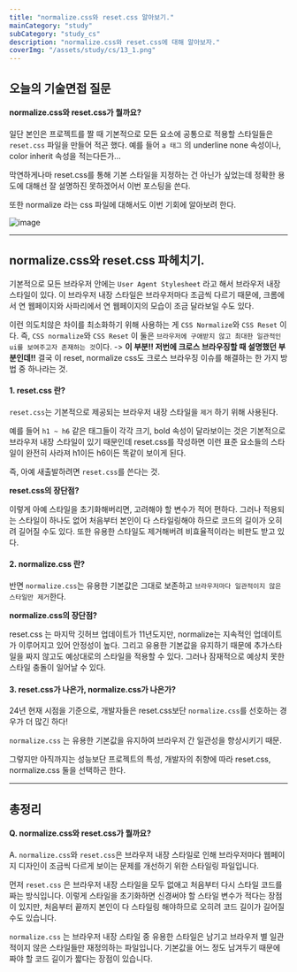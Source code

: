 ```yaml
---
title: "normalize.css와 reset.css 알아보기."
mainCategory: "study"
subCategory: "study_cs"
description: "normalize.css와 reset.css에 대해 알아보자."
coverImg: "/assets/study/cs/13_1.png"
---
```


## 오늘의 기술면접 질문

####  normalize.css와 reset.css가 뭘까요?

일단 본인은 프로젝트를 짤 때 기본적으로 모든 요소에 공통으로 적용할 스타일들은 `reset.css` 파일을 만들어 적곤 했다. 예를 들어 `a 태그` 의 underline none 속성이나, color inherit 속성을 적는다든가...

막연하게나마 reset.css를 통해 기본 스타일을 지정하는 건 아닌가 싶었는데 정확한 용도에 대해선 잘 설명하진 못하겠어서 이번 포스팅을 쓴다.

또한 normalize 라는 css 파일에 대해서도 이번 기회에 알아보려 한다.

![image](/assets/study/cs/13_1.png)

***

## normalize.css와 reset.css 파헤치기.

기본적으로 모든 브라우저 안에는 `User Agent Stylesheet` 라고 해서 브라우저 내장 스타일이 있다. 이 브라우저 내장 스타일은 브라우저마다 조금씩 다르기 때문에, 크롬에서 연 웹페이지와 사파리에서 연 웹페이지의 모습이 조금 달라보일 수도 있다.

이런 의도치않은 차이를 최소화하기 위해 사용하는 게 `CSS Normalize`와 `CSS Reset` 이다. 즉, `CSS normalize`와 `CSS Reset` 이 둘은 `브라우저에 구애받지 않고 최대한 일관적인 ui를 보여주고자 존재하는 것`이다. -> **이 부분!! 저번에 크로스 브라우징할 때 설명했던 부분인데!!** 결국 이 reset, normalize css도 크로스 브라우징 이슈를 해결하는 한 가지 방법 중 하나라는 것.

#### 1. reset.css 란?

`reset.css`는 기본적으로 제공되는 브라우저 내장 스타일을 `제거` 하기 위해 사용된다.

예를 들어 `h1 ~ h6` 같은 태그들이 각각 크기, bold 속성이 달라보이는 것은 기본적으로 브라우저 내장 스타일이 있기 때문인데 reset.css를 작성하면 이런 표준 요소들의 스타일이 완전히 사라져 h1이든 h6이든 똑같이 보이게 된다.

즉, 아예 새출발하려면 `reset.css`를 쓴다는 것.

**reset.css의 장단점?**

이렇게 아예 스타일을 초기화해버리면, 고려해야 할 변수가 적어 편하다.
그러나 적용되는 스타일이 하나도 없어 처음부터 본인이 다 스타일링해야 하므로 코드의 길이가 오히려 길어질 수도 있다. 또한 유용한 스타일도 제거해버려 비효율적이라는 비판도 받고 있다.


#### 2. normalize.css 란?

반면 `normalize.css`는 유용한 기본값은 그대로 보존하고 `브라우저마다 일관적이지 않은 스타일만 제거`한다. 

**normalize.css의 장단점?**

reset.css 는 마지막 깃허브 업데이트가 11년도지만, normalize는 지속적인 업데이트가 이루어지고 있어 안정성이 높다. 그리고 유용한 기본값을 유지하기 때문에 추가스타일을 짜지 않고도 예상대로의 스타일을 적용할 수 있다.
그러나 잠재적으로 예상치 못한 스타일 충돌이 일어날 수 있다.

#### 3. reset.css가 나은가, normalize.css가 나은가?

24년 현재 시점을 기준으로, 개발자들은 reset.css보단 `normalize.css`를 선호하는 경우가 더 많긴 하다!

`normalize.css` 는 유용한 기본값을 유지하여 브라우저 간 일관성을 향상시키기 때문.

그렇지만 아직까지는 성능보단 프로젝트의 특성, 개발자의 취향에 따라 reset.css, normalize.css 둘을 선택하곤 한다.

***

## 총정리

#### Q. normalize.css와 reset.css가 뭘까요?

A. 
`normalize.css`와 `reset.css`은 브라우저 내장 스타일로 인해 브라우저마다 웹페이지 디자인이 조금씩 다르게 보이는 문제를 개선하기 위한 스타일링 파일입니다.

먼저 `reset.css` 은 브라우저 내장 스타일을 모두 없애고 처음부터 다시 스타일 코드를 짜는 방식입니다. 이렇게 스타일을 초기화하면 신경써야 할 스타일 변수가 적다는 장점이 있지만, 처음부터 끝까지 본인이 다 스타일링 해야하므로 오히려 코드 길이가 길어질 수도 있습니다.

`normalize.css` 는 브라우저 내장 스타일 중 유용한 스타일은 남기고 브라우저 별 일관적이지 않은 스타일들만 재정의하는 파일입니다. 기본값을 어느 정도 남겨두기 때문에 짜야 할 코드 길이가 짧다는 장점이 있습니다.
